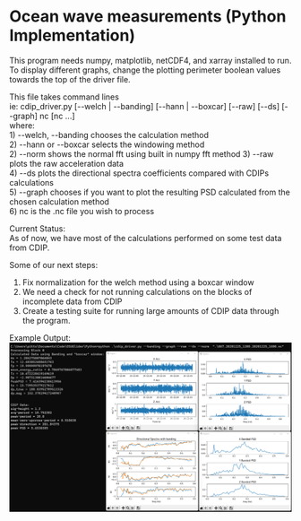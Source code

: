 # Ocean wave measurements (Python Implementation)

This program needs numpy, matplotlib, netCDF4, and xarray installed to run. To display different graphs, change the plotting perimeter boolean values towards the top of the driver file.

This file takes command lines<br /> 
ie: cdip_driver.py [--welch | --banding] [--hann | --boxcar] [--raw] [--ds] [--graph] nc [nc ...] <br />
where: <br />
    1) --welch, --banding chooses the calculation method <br />
    2) --hann or --boxcar selects the windowing method <br />
    2) --norm shows the normal fft using built in numpy fft method
    3) --raw plots the raw acceleration data <br />
    4) --ds plots the directional spectra coefficients compared with CDIPs calculations <br />
    5) --graph chooses if you want to plot the resulting PSD calculated from the chosen calculation method <br />
    6) nc is the .nc file you wish to process <br />

Current Status: <br />
As of now, we have most of the calculations performed on some test data from CDIP. 

Some of our next steps: 
1) Fix normalization for the welch method using a boxcar window
2) We need a check for not running calculations on the blocks of incomplete data from CDIP
3) Create a testing suite for running large amounts of CDIP data through the program. 


Example Output:  
![builds](../ProjectImages/python_output.png?raw=true)